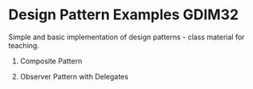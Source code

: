 # Design Pattern Examples GDIM32
Simple and basic implementation of design patterns - class material for teaching.

1. Composite Pattern

2. Observer Pattern with Delegates

